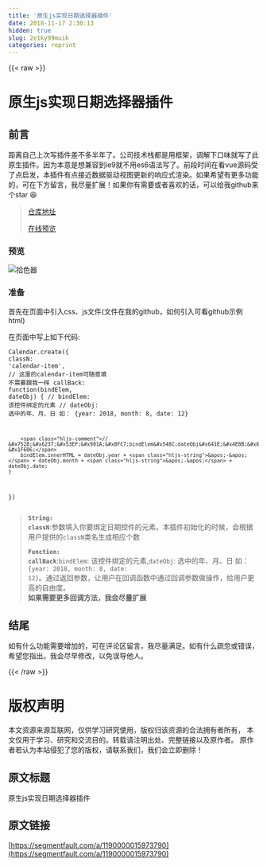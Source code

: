 ```yaml
---
title: '原生js实现日期选择器插件' 
date: 2018-11-17 2:30:13
hidden: true
slug: 2e1ky99muik
categories: reprint
---
```


{{< raw >}}
<h1 id="articleHeader0">&#x539F;&#x751F;js&#x5B9E;&#x73B0;&#x65E5;&#x671F;&#x9009;&#x62E9;&#x5668;&#x63D2;&#x4EF6;</h1><h2 id="articleHeader1">&#x524D;&#x8A00;</h2><p>&#x8DDD;&#x79BB;&#x81EA;&#x5DF1;&#x4E0A;&#x6B21;&#x5199;&#x63D2;&#x4EF6;&#x5DEE;&#x4E0D;&#x591A;&#x534A;&#x5E74;&#x4E86;&#x3002;&#x516C;&#x53F8;&#x6280;&#x672F;&#x6808;&#x90FD;&#x662F;&#x7528;&#x6846;&#x67B6;&#xFF0C;&#x8C03;&#x89E3;&#x4E0B;&#x53E3;&#x5473;&#x5C31;&#x5199;&#x4E86;&#x6B64;&#x539F;&#x751F;&#x63D2;&#x4EF6;&#x3002;&#x56E0;&#x4E3A;&#x672C;&#x610F;&#x662F;&#x60F3;&#x517C;&#x5BB9;&#x5230;ie9&#x5C31;&#x4E0D;&#x7528;es6&#x8BED;&#x6CD5;&#x5199;&#x4E86;&#x3002;&#x524D;&#x6BB5;&#x65F6;&#x95F4;&#x5728;&#x770B;vue&#x6E90;&#x7801;&#x53D7;&#x4E86;&#x70B9;&#x542F;&#x53D1;&#xFF0C;&#x672C;&#x63D2;&#x4EF6;&#x6709;&#x70B9;&#x63A5;&#x8FD1;&#x6570;&#x636E;&#x9A71;&#x52A8;&#x89C6;&#x56FE;&#x66F4;&#x65B0;&#x7684;&#x54CD;&#x5E94;&#x5F0F;&#x6E32;&#x67D3;&#x3002;&#x5982;&#x679C;&#x5E0C;&#x671B;&#x6709;&#x66F4;&#x591A;&#x529F;&#x80FD;&#x7684;&#xFF0C;&#x53EF;&#x5728;&#x4E0B;&#x65B9;&#x7559;&#x8A00;&#xFF0C;&#x6211;&#x5C3D;&#x91CF;&#x6269;&#x5C55;&#xFF01;&#x5982;&#x679C;&#x4F60;&#x6709;&#x9700;&#x8981;&#x6216;&#x8005;&#x559C;&#x6B22;&#x7684;&#x8BDD;&#xFF0C;&#x53EF;&#x4EE5;&#x7ED9;&#x6211;github&#x6765;&#x4E2A;star &#x1F606;</p><blockquote><a href="https://github.com/zhouatie/plugin/tree/master/datepicker" rel="nofollow noreferrer" target="_blank">&#x4ED3;&#x5E93;&#x5730;&#x5740;</a><p><a href="https://zhouatie.github.io/plugin/datepicker/datepicker.html" rel="nofollow noreferrer" target="_blank">&#x5728;&#x7EBF;&#x9884;&#x89C8;</a></p></blockquote><h3 id="articleHeader2">&#x9884;&#x89C8;</h3><p><span class="img-wrap"><img data-src="/img/remote/1460000015973793?w=386&amp;h=500" src="https://static.alili.tech/img/remote/1460000015973793?w=386&amp;h=500" alt="&#x62FE;&#x8272;&#x5668;" title="&#x62FE;&#x8272;&#x5668;" style="cursor:pointer"></span></p><h3 id="articleHeader3">&#x51C6;&#x5907;</h3><p>&#x9996;&#x5148;&#x5728;&#x9875;&#x9762;&#x4E2D;&#x5F15;&#x5165;css&#x3001;js&#x6587;&#x4EF6;(&#x6587;&#x4EF6;&#x5728;&#x6211;&#x7684;github&#xFF0C;&#x5982;&#x4F55;&#x5F15;&#x5165;&#x53EF;&#x770B;github&#x793A;&#x4F8B;html)</p><p>&#x5728;&#x9875;&#x9762;&#x4E2D;&#x5199;&#x4E0A;&#x5982;&#x4E0B;&#x4EE3;&#x7801;:</p><div class="widget-codetool" style="display:none"><div class="widget-codetool--inner"><span class="selectCode code-tool" data-toggle="tooltip" data-placement="top" title="" data-original-title="&#x5168;&#x9009;"></span> <span type="button" class="copyCode code-tool" data-toggle="tooltip" data-placement="top" data-clipboard-text="Calendar.create({
    classN: &apos;calendar-item&apos;, // &#x8FD9;&#x91CC;&#x7684;calendar-item&#x53EF;&#x968F;&#x610F;&#x586B; &#x4E0D;&#x9700;&#x8981;&#x8DDF;&#x6211;&#x4E00;&#x6837;
    callBack: function(bindElem, dateObj) {
        // bindElem: &#x8BE5;&#x63A7;&#x4EF6;&#x7ED1;&#x5B9A;&#x7684;&#x5143;&#x7D20;
        // dateObj: &#x9009;&#x4E2D;&#x7684;&#x5E74;&#x3001;&#x6708;&#x3001;&#x65E5; &#x5982;&#xFF1A; {year: 2018, month: 8, date: 12}

        // &#x7528;&#x6237;&#x53EF;&#x901A;&#x8FC7;bindElem&#x548C;dateObj&#x641E;&#x4E8B;&#x60C5;&#x5566; &#x1F606;
        bindElem.innerHTML = dateObj.year + &apos;-&apos; + dateObj.month + &apos;-&apos; + dateObj.date;
    }
})" title="" data-original-title="&#x590D;&#x5236;"></span> <span type="button" class="saveToNote code-tool" data-toggle="tooltip" data-placement="top" title="" data-original-title="&#x653E;&#x8FDB;&#x7B14;&#x8BB0;"></span></div></div><pre class="javascript hljs"><code class="javaScript">Calendar.create({
    <span class="hljs-attr">classN</span>: <span class="hljs-string">&apos;calendar-item&apos;</span>, <span class="hljs-comment">// &#x8FD9;&#x91CC;&#x7684;calendar-item&#x53EF;&#x968F;&#x610F;&#x586B; &#x4E0D;&#x9700;&#x8981;&#x8DDF;&#x6211;&#x4E00;&#x6837;</span>
    callBack: <span class="hljs-function"><span class="hljs-keyword">function</span>(<span class="hljs-params">bindElem, dateObj</span>) </span>{
        <span class="hljs-comment">// bindElem: &#x8BE5;&#x63A7;&#x4EF6;&#x7ED1;&#x5B9A;&#x7684;&#x5143;&#x7D20;</span>
        <span class="hljs-comment">// dateObj: &#x9009;&#x4E2D;&#x7684;&#x5E74;&#x3001;&#x6708;&#x3001;&#x65E5; &#x5982;&#xFF1A; {year: 2018, month: 8, date: 12}</span>

        <span class="hljs-comment">// &#x7528;&#x6237;&#x53EF;&#x901A;&#x8FC7;bindElem&#x548C;dateObj&#x641E;&#x4E8B;&#x60C5;&#x5566; &#x1F606;</span>
        bindElem.innerHTML = dateObj.year + <span class="hljs-string">&apos;-&apos;</span> + dateObj.month + <span class="hljs-string">&apos;-&apos;</span> + dateObj.date;
    }
})</code></pre><blockquote><strong><code>String: classN</code></strong>:&#x53C2;&#x6570;&#x586B;&#x5165;&#x4F60;&#x8981;&#x7ED1;&#x5B9A;&#x65E5;&#x671F;&#x63A7;&#x4EF6;&#x7684;&#x5143;&#x7D20;&#x3002;&#x672C;&#x63D2;&#x4EF6;&#x521D;&#x59CB;&#x5316;&#x7684;&#x65F6;&#x5019;&#xFF0C;&#x4F1A;&#x6839;&#x636E;&#x7528;&#x6237;&#x63D0;&#x4F9B;&#x7684;<code>classN</code>&#x7C7B;&#x540D;&#x751F;&#x6210;&#x76F8;&#x5E94;&#x4E2A;&#x6570;<p><strong><code>Function: callBack</code></strong>:<code>bindElem</code>: &#x8BE5;&#x63A7;&#x4EF6;&#x7ED1;&#x5B9A;&#x7684;&#x5143;&#x7D20;,<code>dateObj</code>: &#x9009;&#x4E2D;&#x7684;&#x5E74;&#x3001;&#x6708;&#x3001;&#x65E5; &#x5982;&#xFF1A; <code>{year: 2018, month: 8, date: 12}</code>&#x3002;&#x901A;&#x8FC7;&#x8FD4;&#x56DE;&#x53C2;&#x6570;&#xFF0C;&#x8BA9;&#x7528;&#x6237;&#x5728;&#x56DE;&#x8C03;&#x51FD;&#x6570;&#x4E2D;&#x901A;&#x8FC7;&#x56DE;&#x8C03;&#x53C2;&#x6570;&#x505A;&#x64CD;&#x4F5C;&#xFF0C;&#x7ED9;&#x7528;&#x6237;&#x66F4;&#x9AD8;&#x7684;&#x81EA;&#x7531;&#x5EA6;&#x3002;<br><strong>&#x5982;&#x679C;&#x9700;&#x8981;&#x66F4;&#x591A;&#x56DE;&#x8C03;&#x65B9;&#x6CD5;&#xFF0C;&#x6211;&#x4F1A;&#x5C3D;&#x91CF;&#x6269;&#x5C55;</strong></p></blockquote><h2 id="articleHeader4">&#x7ED3;&#x5C3E;</h2><p>&#x5982;&#x6709;&#x4EC0;&#x4E48;&#x529F;&#x80FD;&#x9700;&#x8981;&#x589E;&#x52A0;&#x7684;&#xFF0C;&#x53EF;&#x5728;&#x8BC4;&#x8BBA;&#x533A;&#x7559;&#x8A00;&#xFF0C;&#x6211;&#x5C3D;&#x91CF;&#x6EE1;&#x8DB3;&#x3002;&#x5982;&#x6709;&#x4EC0;&#x4E48;&#x758F;&#x5FFD;&#x6216;&#x9519;&#x8BEF;&#xFF0C;&#x5E0C;&#x671B;&#x60A8;&#x6307;&#x51FA;&#x3002;&#x6211;&#x4F1A;&#x5C3D;&#x65E9;&#x4FEE;&#x6539;&#xFF0C;&#x4EE5;&#x514D;&#x8BEF;&#x5BFC;&#x4ED6;&#x4EBA;&#x3002;</p>
{{< /raw >}}

# 版权声明
本文资源来源互联网，仅供学习研究使用，版权归该资源的合法拥有者所有，
本文仅用于学习、研究和交流目的。转载请注明出处、完整链接以及原作者。
原作者若认为本站侵犯了您的版权，请联系我们，我们会立即删除！

## 原文标题
原生js实现日期选择器插件

## 原文链接
[https://segmentfault.com/a/1190000015973790](https://segmentfault.com/a/1190000015973790)

